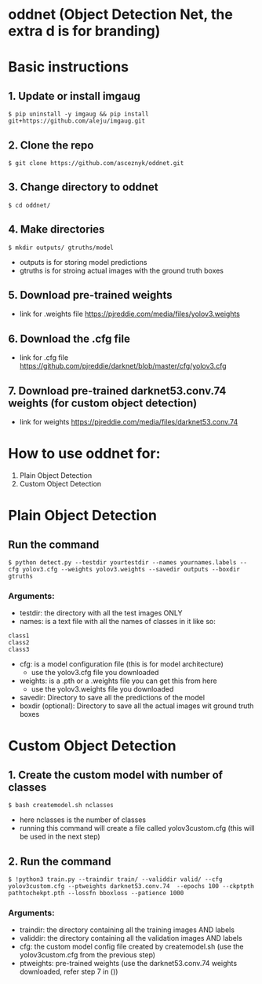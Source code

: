 # oddnet (Object Detection Net, the extra d is for branding)

# Basic instructions

## 1. Update or install imgaug
```
$ pip uninstall -y imgaug && pip install git+https://github.com/aleju/imgaug.git
```

## 2. Clone the repo
```
$ git clone https://github.com/asceznyk/oddnet.git
```

## 3. Change directory to oddnet
```
$ cd oddnet/
```

## 4. Make directories
```
$ mkdir outputs/ gtruths/model
```
- outputs is for storing model predictions
- gtruths is for stroing actual images with the ground truth boxes

## 5. Download pre-trained weights
- link for .weights file https://pjreddie.com/media/files/yolov3.weights

## 6. Download the .cfg file
- link for .cfg file https://github.com/pjreddie/darknet/blob/master/cfg/yolov3.cfg

## 7. Download pre-trained darknet53.conv.74 weights (for custom object detection)
- link for weights https://pjreddie.com/media/files/darknet53.conv.74

# How to use oddnet for: 
1. Plain Object Detection 
2. Custom Object Detection

# Plain Object Detection

## Run the command
```
$ python detect.py --testdir yourtestdir --names yournames.labels --cfg yolov3.cfg --weights yolov3.weights --savedir outputs --boxdir gtruths
```
### Arguments:
- testdir: the directory with all the test images ONLY
- names: is a text file with all the names of classes in it like so:
```
class1
class2
class3
```
- cfg: is a model configuration file (this is for model architecture)
  * use the yolov3.cfg file you downloaded 
- weights: is a .pth or a .weights file you can get this from here
  * use the yolov3.weights file you downloaded
- savedir: Directory to save all the predictions of the model
- boxdir (optional):  Directory to save all the actual images wit ground truth boxes

# Custom Object Detection

## 1.  Create the custom model with number of classes
```
$ bash createmodel.sh nclasses
```
- here nclasses is the number of classes
- running this command will create a file called yolov3custom.cfg (this will be used in the next step)

## 2. Run the command
```
$ !python3 train.py --traindir train/ --validdir valid/ --cfg yolov3custom.cfg --ptweights darknet53.conv.74  --epochs 100 --ckptpth pathtochekpt.pth --lossfn bboxloss --patience 1000
```
### Arguments:
- traindir: the directory containing all the training images AND labels
- validdir: the directory containing all the validation images AND labels
- cfg: the custom model config file created by createmodel.sh (use the yolov3custom.cfg from the previous step)
- ptweights: pre-trained weights (use the darknet53.conv.74 weights downloaded, refer step 7 in ())
